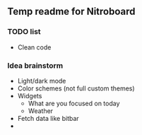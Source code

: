 ## Temp readme for Nitroboard

### TODO list
- Clean code

### Idea brainstorm
- Light/dark mode
- Color schemes (not full custom themes)
- Widgets
  - What are you focused on today
  - Weather
- Fetch data like bitbar
-

<!--

Commented old readme. Will keep attribution and some stuff.

# Eleventy Origin

![Origin Logo](src/images/origin.png)

Origin is an opinionated starter template for [Eleventy](https://www.11ty.io). It was assembled using many of the tools and libraries I use often on Rails projects.

## Features

It is preconfigured with the following:

- [Webpack](https://webpack.js.org/) - for managing all of the assets
- [Tailwind](https://tailwindcss.com/) - baked in for utility-first CSS
- [Tailwind Forms](https://tailwindcss-custom-forms.netlify.com/) - a better starting point for form elements that looks good out of the box.
- [Stimulus](https://stimulusjs.org/) - as a lightweight javascript framework
- [PurgeCSS](https://www.purgecss.com/) - removes all unused CSS classes
- [Turbolinks](https://github.com/turbolinks/turbolinks) - used to make navigating from page to page more efficient. No need to host a router/etc.
- [Syntax Highlighting](https://github.com/11ty/eleventy-plugin-syntaxhighlight) - preconfigured syntax highlights
- SEO - Under src/utils/seo.js is the basic starting point for a SEO plugin (similar to Jekyll SEO). It pulls data from the site.json file, but can be overridden with a seo.json file when want settings for bots.
- Excerpt short code - extract an excerpt from your frontmatter or document body
- Easily deploy to Netlify & Now

## UI

There is no true default template. However, the default layout is configured to have both a sticky header and footer.

## Setup

1. `npm install`

## Directory Structure

### `src`

All of the CSS, JS and images are stored in the `src` directory, which is
managed by Webpack.

- controllers - any stimulus controllers will automatically be picked up from the folder
- images - all of your site's images. These will be copied to dist/assets/images when you build
- styles
  - styles.scss - imports all other style sheets & sets up Tailwind CSS
  - main.scss - some minor styles to provide basic margins for markdown content.
  - sytax.css - the default CSS for code
- templates - for now, a single template which contains the JavaScript and CSS packaged by webpack.
- utils - JavaScript used to help build the site (such as the SEO custom tag)

### `site`

All content and templates in in the `site` directory. This is managed and processed by Eleventy.

### `dist`

Both Webpack and Eleventy push content and assets here.

## Webpack and Eleventy

Webpack generates a main.js file and main.css file. Both saved to a file called `site/layouts/pack.njk`. This file ignored in Git and based on the template src/templates/pack.html.

## Usage

### Development

You need to have both Webpack and Eleventy running.

`npm run dev`

_The first time you run this on a clean `dist` folder you may see an error about a missing pack.njk file. There is a bit of a chicken and egg. This file is generated by webpack (with hashed file names in production) may not exist when both are running concurrently. Longer term, I think we can drop this necessity by using Netlify build plugins to add hashes to assets._

You can also run them separately:

1. `npm run package` (I recommend starting this one first)
2. `npm run serve`

### Production

This starter is also preconfigured to be easily deployable to Netlify and Now. If you need to deploy somewhere else:

1. `npm run build`
2. Point your webserver and/or deploy/etc the `/dist` folder.

## Prior Art

- [Eleventy Base Blog](https://github.com/11ty/eleventy-base-blog) - good starting point. Borrowed lots from here.
- [Jekyll-fun](https://github.com/joeybeninghove/jekyll-fun) - the core workflow (especially Webpack) is based off of Joey's original project.
- [Skeleventy](https://skeleventy.netlify.com/) - A good boilerplate for Eleventy and Tailwind. Having something simple to refer back to was a big help.
- [Deventy](https://github.com/ianrose/deventy) - A minimal 11ty starting point for building static websites with modern tools.

## Thanks

Thanks to everyone who contributes to Eleventy, the numerous packages it depends on. -->
